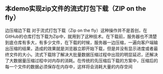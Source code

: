本demo实现zip文件的流式打包下载（ZIP on the fly）
---
边压缩边下载
对于流式打包下载（Zip on the fly）这种操作并不是首创，在GitHub的仓库打包下载为Zip中，就用到了这种技术。在下载前，服务器也不清楚到底仓库有多大，有多少文件，在下载的时候，服务器一边压缩，一遍向客户端输出压缩的结果，造成的效果就是浏览器立即开始下载，但是并没有显示进度或者最终文件的大小。流式下载除了解决大批量数据压缩过程中出现的明显延迟，还解决了大数据量压缩过程中对内存的消耗。在传统的先压缩后下载的方案中，压缩后的每一个文件的数据必须保存在内存中，这样将会消耗大量的内存空间
